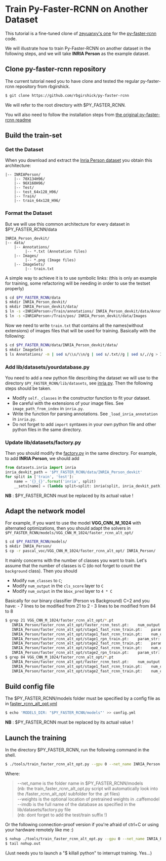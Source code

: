 # Train Py-Faster-RCNN on Another Dataset

This tutorial is a fine-tuned clone of [zeyuanxy's one](https://github.com/zeyuanxy/fast-rcnn/tree/master/help/train) for the [py-faster-rcnn](https://github.com/rbgirshick/py-faster-rcnn) code.

We will illustrate how to train Py-Faster-RCNN on another dataset in the following steps, and we will take **INRIA Person** as the example dataset.

## Clone py-faster-rcnn repository
The current tutorial need you to have clone and tested the regular py-faster-rcnn repository from rbgirshick.
```sh
$ git clone https://github.com/rbgirshick/py-faster-rcnn
```
We will refer to the root directory with $PY_FASTER_RCNN.

You will also need to follow the installation steps from [the original py-faster-rcnn readme](https://github.com/rbgirshick/py-faster-rcnn/blob/master/README.md)

## Build the train-set

### Get the Dataset
When you download and extract the [Inria Person dataset](ftp://ftp.inrialpes.fr/pub/lear/douze/data/INRIAPerson.tar) you obtain this architecture:
```
|-- INRIAPerson/
    |-- 70X134H96/
    |-- 96X160H96/
    |-- Test/
    |-- test_64x128_H96/
    |-- Train/
    |-- train_64x128_H96/
```

### Format the Dataset

But we will use this common architecture for every dataset in $PY_FASTER_RCNN/data
```
INRIA_Person_devkit/
|-- data/
    |-- Annotations/
         |-- *.txt (Annotation files)
    |-- Images/
         |-- *.png (Image files)
    |-- ImageSets/
         |-- train.txt
```

A simple way to achieve it is to use symbolic links:
(this is only an example for training, some refactoring will be needing in order to use the testset properly)
```sh
$ cd $PY_FASTER_RCNN/data
$ mkdir INRIA_Person_devkit/
$ mkdir INRIA_Person_devkit/data/
$ ln -s <INRIAPerson>/Train/annotations/ INRIA_Person_devkit/data/Annotations
$ ln -s <INRIAPerson>/Train/pos/ INRIA_Person_devkit/data/Images
```

Now we need to write `train.txt` that contains all the names(without extensions) of images files that will be used for training.
Basically with the following:
```sh
$ cd $PY_FASTER_RCNN/data/INRIA_Person_devkit/data/
$ mkdir ImageSets
$ ls Annotations/ -m | sed s/\\s/\\n/g | sed s/.txt//g | sed s/,//g > ImageSets/train.txt
```

### Add lib/datasets/yourdatabase.py
You need to add a new python file describing the dataset we will use to the directory `$PY_FASTER_RCNN/lib/datasets`, see [inria.py](https://github.com/deboc/py-faster-rcnn/blob/master/lib/datasets/inria.py). Then the following steps should be taken.
  - Modify `self._classes` in the constructor function to fit your dataset.
  - Be careful with the extensions of your image files. See `image_path_from_index` in `inria.py`.
  - Write the function for parsing annotations. See `_load_inria_annotation` in `inria.py`.
  - Do not forget to add `import` syntaxes in your own python file and other python files in the same directory.

### Update lib/datasets/factory.py

Then you should modify the [factory.py](https://github.com/deboc/py-faster-rcnn/blob/master/lib/datasets/factory.py) in the same directory. For example, to add **INRIA Person**, we should add

```py
from datasets.inria import inria
inria_devkit_path = '$PY_FASTER_RCNN/data/INRIA_Person_devkit'
for split in ['train', 'test']:
    name = '{}_{}'.format('inria', split)
    __sets[name] = (lambda split=split: inria(split, inria_devkit_path))
```
**NB** : $PY_FASTER_RCNN must be replaced by its actual value !

## Adapt the network model

For example, if you want to use the model **VGG_CNN_M_1024** with alternated optimizations, then you should adapt the solvers in `$PY_FASTER_RCNN/models/VGG_CNN_M_1024/faster_rcnn_alt_opt/`

```sh
$ cd $PY_FASTER_RCNN/models/
$ mkdir INRIA_Person/
$ cp -r pascal_voc/VGG_CNN_M_1024/faster_rcnn_alt_opt/ INRIA_Person/
```

It mainly concerns with the number of classes you want to train. Let's assume that the number of classes is C (do not forget to count the `background` class). Then you should 
  - Modify `num_classes` to `C`;
  - Modify `num_output` in the `cls_score` layer to `C`
  - Modify `num_output` in the `bbox_pred` layer to `4 * C`

Basically for our binary classifier (Person vs Background) C=2 and you have:
    - 7 lines to be modified from 21 to 2
    - 3 lines to be modified from 84 to 8
```sh
$ grep 21 VGG_CNN_M_1024/faster_rcnn_alt_opt/*.pt
   INRIA_Person/faster_rcnn_alt_opt/faster_rcnn_test.pt:    num_output: 21
   INRIA_Person/faster_rcnn_alt_opt/stage1_fast_rcnn_train.pt:    param_str: "'num_classes': 21"
   INRIA_Person/faster_rcnn_alt_opt/stage1_fast_rcnn_train.pt:    num_output: 21
   INRIA_Person/faster_rcnn_alt_opt/stage1_rpn_train.pt:    param_str: "'num_classes': 21"
   INRIA_Person/faster_rcnn_alt_opt/stage2_fast_rcnn_train.pt:    param_str: "'num_classes': 21"
   INRIA_Person/faster_rcnn_alt_opt/stage2_fast_rcnn_train.pt:    num_output: 21
   INRIA_Person/faster_rcnn_alt_opt/stage2_rpn_train.pt:    param_str: "'num_classes': 21"
$ grep 84 VGG_CNN_M_1024/faster_rcnn_alt_opt/*.pt
   INRIA_Person/faster_rcnn_alt_opt/faster_rcnn_test.pt:    num_output: 84
   INRIA_Person/faster_rcnn_alt_opt/stage1_fast_rcnn_train.pt:    num_output: 84
   INRIA_Person/faster_rcnn_alt_opt/stage2_fast_rcnn_train.pt:    num_output: 84
```

## Build config file

The $PY_FASTER_RCNN/models folder must be specified by a config file as in [faster_rcnn_alt_opt.yml](https://github.com/deboc/py-faster-rcnn/blob/master/help/faster_rcnn_alt_opt.yml)
```sh
$ echo 'MODELS_DIR: "$PY_FASTER_RCNN/models"' >> config.yml
```
**NB** : $PY_FASTER_RCNN must be replaced by its actual value !

## Launch the training

In the directory $PY_FASTER_RCNN, run the following command in the shell.

```sh
$ ./tools/train_faster_rcnn_alt_opt.py --gpu 0 --net_name INRIA_Person --weights data/imagenet_models/VGG_CNN_M_1024.v2.caffemodel --imdb inria_train --cfg config.yml
```

Where:    
>--net_name is the folder name in $PY_FASTER_RCNN/models    
>    (nb: the train_faster_rcnn_alt_opt.py script will automatically look into the /faster_rcnn_alt_opt/ subfolder for the .pt files)    
>--weights is the optional location of pretrained weights in .caffemodel    
>--imdb is the full name of the database as specified in the lib/datasets/factory.py file    
>    (nb: dont forget to add the test/train suffix !)    

Or the following connection-proof version if you're afraid of ctrl+C or using your hardware remotely like me :)
```sh
$ nohup ./tools/train_faster_rcnn_alt_opt.py --gpu 0 --net_name INRIA_Person --weights data/imagenet_models/VGG_CNN_M_1024.v2.caffemodel --imdb inria_train --cfg config.yml &
$ tail nohup.out
```
(Just needs you to launch a "$ killall python" to interrupt training. Yes...)
